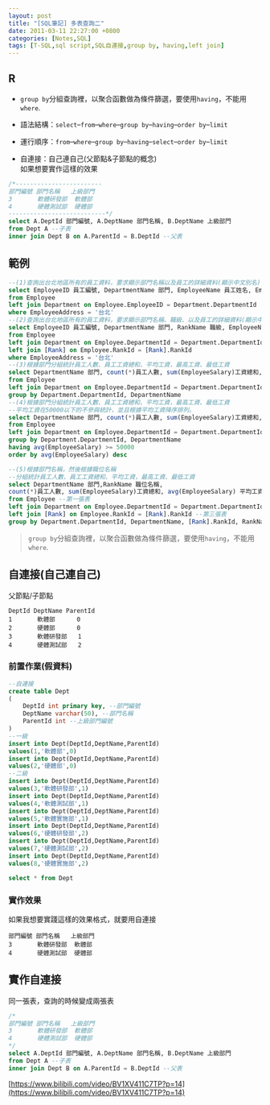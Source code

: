```yaml
---
layout: post
title: "[SQL筆記] 多表查詢二"
date: 2011-03-11 22:27:00 +0800
categories: [Notes,SQL]
tags: [T-SQL,sql script,SQL自連接,group by, having,left join]
---
```


## R
- `group by`分組查詢裡，以聚合函數做為條件篩選，要使用`having`，不能用`where`. 

- 語法結構：`select`–`from`–`where`–`group by`–`having`–`order by`–`limit`
- 運行順序：`from`–`where`–`group by`–`having`–`select`–`order by`–`limit`

- 自連接：自己連自己(父節點&子節點的概念)   
如果想要實作這樣的效果
```sql
/*------------------------
部門編號 部門名稱   上級部門
3       軟體研發部  軟體部
4       硬體測試部  硬體部
---------------------------*/
select A.DeptId 部門編號, A.DeptName 部門名稱, B.DeptName 上級部門
from Dept A --子表
inner join Dept B on A.ParentId = B.DeptId --父表
```

## 範例

```sql
--(1)查詢出台北地區所有的員工資料，要求顯示部門名稱以及員工的詳細資料(顯示中文別名)
select EmployeeID 員工編號, DepartmentName 部門, EmployeeName 員工姓名, EmployeeSex 性別, EmployeeBirth 員工生日, EmployeeSalary 月薪, EmployeePhone 電話, EmployeeAddress 地址
from Employee
left join Department on Employee.EmployeeID = Department.DepartmentId
where EmployeeAddress = '台北'
--(2)查詢出台北地區所有的員工資料，要求顯示部門名稱、職級、以及員工的詳細資料(顯示中文別名)
select EmployeeID 員工編號, DepartmentName 部門, RankName 職級, EmployeeName 員工姓名, EmployeeSex 性別, EmployeeBirth 員工生日, EmployeeSalary 月薪, EmployeePhone 電話, EmployeeAddress 地址 
from Employee
left join Department on Employee.DepartmentId = Department.DepartmentId
left join [Rank] on Employee.RankId = [Rank].RankId
where EmployeeAddress = '台北'
--(3)根據部門分組統計員工人數、員工工資總和、平均工資，最高工資、最低工資
select DepartmentName 部門, count(*)員工人數, sum(EmployeeSalary)工資總和, avg(EmployeeSalary) 平均工資, max(EmployeeSalary) 最高工資, min(EmployeeSalary) 最低工資
from Employee
left join Department on Employee.DepartmentId = Department.DepartmentId
group by Department.DepartmentId, DepartmentName
--(4)根據部門分組統計員工人數、員工工資總和、平均工資，最高工資、最低工資
--平均工資在50000以下的不參與統計，並且根據平均工資降序排列。
select DepartmentName 部門, count(*)員工人數, sum(EmployeeSalary)工資總和, avg(EmployeeSalary) 平均工資, max(EmployeeSalary) 最高工資, min(EmployeeSalary) 最低工資
from Employee
left join Department on Employee.DepartmentId = Department.DepartmentId
group by Department.DepartmentId, DepartmentName
having avg(EmployeeSalary) >= 50000
order by avg(EmployeeSalary) desc

--(5)根據部門名稱，然後根據職位名稱
--分組統計員工人數、員工工資總和、平均工資，最高工資、最低工資
select DepartmentName 部門,RankName 職位名稱,
count(*)員工人數, sum(EmployeeSalary)工資總和, avg(EmployeeSalary) 平均工資, max(EmployeeSalary) 最高工資, min(EmployeeSalary) 最低工資
from Employee --第一張表
left join Department on Employee.DepartmentId = Department.DepartmentId --第二張表
left join [Rank] on Employee.RankId = [Rank].RankId --第三張表
group by Department.DepartmentId, DepartmentName, [Rank].RankId, RankName
```
> `group by`分組查詢裡，以聚合函數做為條件篩選，要使用`having`，不能用`where`. 

## 自連接(自己連自己)
父節點/子節點
```
DeptId DeptName ParentId
1       軟體部      0
2       硬體部      0
3       軟體研發部   1
4       硬體測試部   2
```
### 前置作業(假資料)
```sql
--自連接
create table Dept
(
    DeptId int primary key, --部門編號
    DeptName varchar(50), --部門名稱
    ParentId int --上級部門編號
)
--一級
insert into Dept(DeptId,DeptName,ParentId)
values(1,'軟體部',0)
insert into Dept(DeptId,DeptName,ParentId)
values(2,'硬體部',0)
--二級
insert into Dept(DeptId,DeptName,ParentId)
values(3,'軟體研發部',1)
insert into Dept(DeptId,DeptName,ParentId)
values(4,'軟體測試部',1)
insert into Dept(DeptId,DeptName,ParentId)
values(5,'軟體實施部',1)
insert into Dept(DeptId,DeptName,ParentId)
values(6,'硬體研發部',2)
insert into Dept(DeptId,DeptName,ParentId)
values(7,'硬體測試部',2)
insert into Dept(DeptId,DeptName,ParentId)
values(8,'硬體實施部',2)

select * from Dept
```
### 實作效果
如果我想要實踐這樣的效果格式，就要用自連接
```
部門編號 部門名稱   上級部門
3       軟體研發部  軟體部
4       硬體測試部  硬體部
```
## 實作自連接
同一張表，查詢的時候變成兩張表

```sql
/*
部門編號 部門名稱   上級部門
3       軟體研發部  軟體部
4       硬體測試部  硬體部
*/
select A.DeptId 部門編號, A.DeptName 部門名稱, B.DeptName 上級部門
from Dept A --子表
inner join Dept B on A.ParentId = B.DeptId --父表
```

[https://www.bilibili.com/video/BV1XV411C7TP?p=14](https://www.bilibili.com/video/BV1XV411C7TP?p=14)